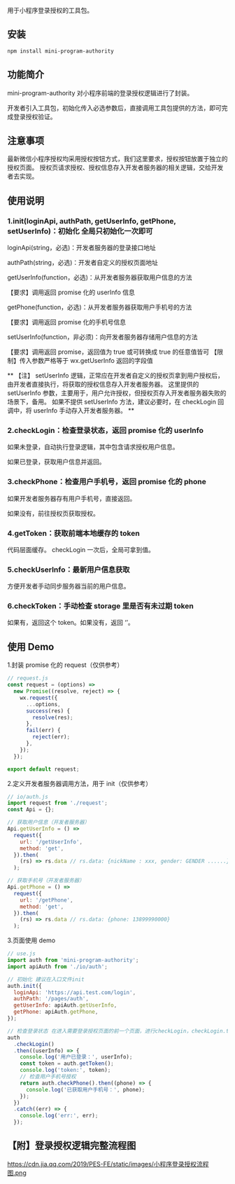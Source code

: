 用于小程序登录授权的工具包。

## 安装

```bash
npm install mini-program-authority
```

## 功能简介

mini-program-authority 对小程序前端的登录授权逻辑进行了封装。

开发者引入工具包，初始化传入必选参数后，直接调用工具包提供的方法，即可完成登录授权验证。

## 注意事项

最新微信小程序授权均采用授权按钮方式，我们这里要求，授权按钮放置于独立的授权页面。
授权页请求授权、授权信息存入开发者服务器的相关逻辑，交给开发者去实现。

## 使用说明

### 1.init(loginApi, authPath, getUserInfo, getPhone, setUserInfo)：初始化 全局只初始化一次即可

loginApi(string，必选)：开发者服务器的登录接口地址

authPath(string，必选)：开发者自定义的授权页面地址

getUserInfo(function，必选)：从开发者服务器获取用户信息的方法

【要求】调用返回 promise 化的 userInfo 信息

getPhone(function，必选)：从开发者服务器获取用户手机号的方法

【要求】调用返回 promise 化的手机号信息

setUserInfo(function，非必须)：向开发者服务器存储用户信息的方法

【要求】调用返回 promise，返回值为 true 或可转换成 true 的任意值皆可
【限制】传入参数严格等于 wx.getUserInfo 返回的字段值

**
【注】
setUserInfo 逻辑，正常应在开发者自定义的授权页拿到用户授权后，由开发者直接执行，将获取的授权信息存入开发者服务器。
这里提供的 setUserInfo 参数，主要用于，用户允许授权，但授权页存入开发者服务器失败的场景下，备用。
如果不提供 setUserInfo 方法，建议必要时，在 checkLogin 回调中，将 userInfo 手动存入开发者服务器。
**

### 2.checkLogin：检查登录状态，返回 promise 化的 userInfo

如果未登录，自动执行登录逻辑，其中包含请求授权用户信息。

如果已登录，获取用户信息并返回。

### 3.checkPhone：检查用户手机号，返回 promise 化的 phone

如果开发者服务器存有用户手机号，直接返回。

如果没有，前往授权页获取授权。

### 4.getToken：获取前端本地缓存的 token

代码层面缓存。
checkLogin 一次后，全局可拿到值。

### 5.checkUserInfo：最新用户信息获取

方便开发者手动同步服务器当前的用户信息。

### 6.checkToken：手动检查 storage 里是否有未过期 token

如果有，返回这个 token。如果没有，返回 ‘’。

## 使用 Demo

1.封装 promise 化的 request（仅供参考）

```javascript
// request.js
const request = (options) =>
  new Promise((resolve, reject) => {
    wx.request({
      ...options,
      success(res) {
        resolve(res);
      },
      fail(err) {
        reject(err);
      },
    });
  });

export default request;
```

2.定义开发者服务器调用方法，用于 init（仅供参考）

```javascript
// io/auth.js
import request from './request';
const Api = {};

// 获取用户信息（开发者服务器）
Api.getUserInfo = () =>
  request({
    url: '/getUserInfo',
    method: 'get',
  }).then(
    (rs) => rs.data // rs.data: {nickName : xxx, gender: GENDER ......}
  );

// 获取手机号（开发者服务器）
Api.getPhone = () =>
  request({
    url: '/getPhone',
    method: 'get',
  }).then(
    (rs) => rs.data // rs.data: {phone: 13899990000}
  );
```

3.页面使用 demo

```javascript
// use.js
import auth from 'mini-program-authority';
import apiAuth from './io/auth';

// 初始化 建议在入口文件init
auth.init({
  loginApi: 'https://api.test.com/login',
  authPath: '/pages/auth',
  getUserInfo: apiAuth.getUserInfo,
  getPhone: apiAuth.getPhone,
});

// 检查登录状态 在进入需要登录授权页面的前一个页面，进行checkLogin，checkLogin.then()内执行页面跳转，跳转到需授权的页面
auth
  .checkLogin()
  .then((userInfo) => {
    console.log('用户已登录：', userInfo);
    const token = auth.getToken();
    console.log('token:', token);
    // 检查用户手机号授权
    return auth.checkPhone().then((phone) => {
      console.log('已获取用户手机号：', phone);
    });
  })
  .catch((err) => {
    console.log('err:', err);
  });
```

## 【附】登录授权逻辑完整流程图

https://cdn.jia.qq.com/2019/PES-FE/static/images/小程序登录授权流程图.png
